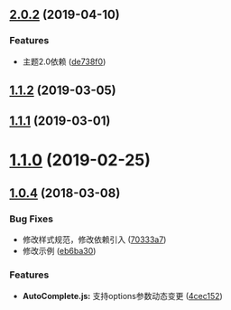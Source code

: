 <a name="2.0.2"></a>
## [2.0.2](https://github.com/tinper-bee/bee-auto-complete/compare/v1.1.2...v2.0.2) (2019-04-10)


### Features

* 主题2.0依赖 ([de738f0](https://github.com/tinper-bee/bee-auto-complete/commit/de738f0))



<a name="1.1.2"></a>
## [1.1.2](https://github.com/tinper-bee/bee-auto-complete/compare/v1.1.1...v1.1.2) (2019-03-05)



<a name="1.1.1"></a>
## [1.1.1](https://github.com/tinper-bee/bee-auto-complete/compare/v1.1.0...v1.1.1) (2019-03-01)



<a name="1.1.0"></a>
# [1.1.0](https://github.com/tinper-bee/bee-auto-complete/compare/v1.0.4...v1.1.0) (2019-02-25)



<a name="1.0.4"></a>
## [1.0.4](https://github.com/tinper-bee/bee-auto-complete/compare/70333a7...v1.0.4) (2018-03-08)


### Bug Fixes

* 修改样式规范，修改依赖引入 ([70333a7](https://github.com/tinper-bee/bee-auto-complete/commit/70333a7))
* 修改示例 ([eb6ba30](https://github.com/tinper-bee/bee-auto-complete/commit/eb6ba30))


### Features

* **AutoComplete.js:** 支持options参数动态变更 ([4cec152](https://github.com/tinper-bee/bee-auto-complete/commit/4cec152))



